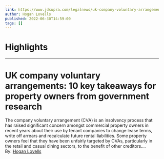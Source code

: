 ```yaml
---
link: https://www.jdsupra.com/legalnews/uk-company-voluntary-arrangements-10-5623871/
author: Hogan Lovells
published: 2022-06-30T14:59:00
tags: []
---
```

# Highlights


---
# UK company voluntary arrangements: 10 key takeaways for property owners from government research
The company voluntary arrangement (CVA) is an insolvency process that has raised significant concern amongst commercial property owners in recent years about their use by tenant companies to change lease terms, write off arrears and recalculate future rental liabilities. Some property owners feel that they have been unfairly targeted by CVAs, particularly in the retail and casual dining sectors, to the benefit of other creditors....  
By: [Hogan Lovells](https://www.jdsupra.com/profile/Hogan_Lovells/)